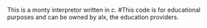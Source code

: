 This is a monty interpretor written in c.
#This code is for educational purposes and can be owned by alx, the education providers.